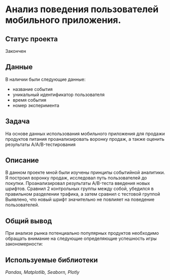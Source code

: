 # Анализ поведения пользователей мобильного приложения.

## Статус проекта

Закончен

## Данные

В наличии были следующие данные:
- название события
- уникальный идентификатор пользователя
- время события
- номер эксперимента

## Задача

На основе данных использования мобильного приложения для продажи продуктов питания проанализировать воронку продаж, а также оценить результаты A/A/B-тестирования 

## Описание

В данном проекте мной были изучены принципы событийной аналитики. Я построил воронку продаж, исследовал путь пользователей до покупки. Проанализировал результаты A/B-теста введения новых шрифтов. Сравнил 2 контрольных группы между собой, убедился в правильном разделении трафика, а затем сравнил с тестовой группой Выявлено, что новый шрифт значительно не повлияет на поведение пользователей.


## Общий вывод

При анализе рынка потенциально популярных продуктов необходимо обращать внимание на следующие определяющие успешность игры закономерности:

## Используемые библиотеки
*Pandas, Matplotlib, Seaborn, Plotly*
